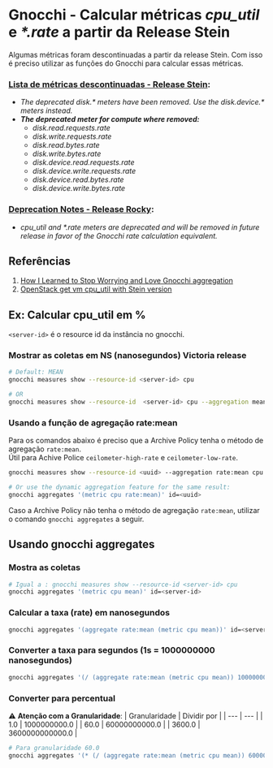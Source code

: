 # Gnocchi - Calcular métricas _cpu_util_ e _*.rate_ a partir da Release Stein
Algumas métricas foram descontinuadas a partir da release Stein. Com isso é preciso utilizar as funções do Gnocchi para calcular essas métricas.

### [Lista de métricas descontinuadas - Release Stein](https://docs.openstack.org/releasenotes/ceilometer/stein.html#relnotes-12-0-0-stable-stein-upgrade-notes):
- _The deprecated disk.* meters have been removed. Use the disk.device.* meters instead._
- _**The deprecated meter for compute where removed:**_
  - _disk.read.requests.rate_
  - _disk.write.requests.rate_
  - _disk.read.bytes.rate_
  - _disk.write.bytes.rate_
  - _disk.device.read.requests.rate_
  - _disk.device.write.requests.rate_
  - _disk.device.read.bytes.rate_
  - _disk.device.write.bytes.rate_

### [Deprecation Notes - Release Rocky](https://docs.openstack.org/releasenotes/ceilometer/rocky.html#deprecation-notes):
- _cpu_util and *.rate meters are deprecated and will be removed in future release in favor of the Gnocchi rate calculation equivalent._

## Referências
1. [How I Learned to Stop Worrying and Love Gnocchi aggregation](https://berndbausch.medium.com/how-i-learned-to-stop-worrying-and-love-gnocchi-aggregation-c98dfa2e20fe)  
2. [OpenStack get vm cpu_util with Stein version](https://stackoverflow.com/questions/56216683/openstack-get-vm-cpu-util-with-stein-version)

## Ex: Calcular cpu_util em %
`<server-id>` é o resource id da instância no gnocchi.

### Mostrar as coletas em NS (nanosegundos) Victoria release
```bash
# Default: MEAN
gnocchi measures show --resource-id <server-id> cpu

# OR 
gnocchi measures show --resource-id  <server-id> cpu --aggregation mean
```

### Usando a função de agregação rate:mean
Para os comandos abaixo é preciso que a Archive Policy tenha o método de agregação `rate:mean`.  
Útil para Achive Police `ceilometer-high-rate` e `ceilometer-low-rate`.
```bash
gnocchi measures show --resource-id <uuid> --aggregation rate:mean cpu

# Or use the dynamic aggregation feature for the same result:
gnocchi aggregates '(metric cpu rate:mean)' id=<uuid>
```
Caso a Archive Policy não tenha o método de agregação `rate:mean`, utilizar o comando `gnocchi aggregates` a seguir.

## Usando gnocchi aggregates

### Mostra as coletas
```bash
# Igual a : gnocchi measures show --resource-id <server-id> cpu
gnocchi aggregates '(metric cpu mean)' id=<server-id>
```

### Calcular a taxa (rate) em nanosegundos
```bash
gnocchi aggregates '(aggregate rate:mean (metric cpu mean))' id=<server-id>
```

### Converter a taxa para segundos (1s = 1000000000 nanosegundos)
```bash
gnocchi aggregates '(/ (aggregate rate:mean (metric cpu mean)) 1000000000.0)' id=<server-id>
```

### Converter para percentual
:warning: **Atenção com a Granularidade**:
| Granularidade | Dividir por |
| --- | --- |
| 1.0 | 1000000000.0 |
| 60.0 |  60000000000.0 |
| 3600.0 | 3600000000000.0 |

```bash
# Para granularidade 60.0
gnocchi aggregates '(* (/ (aggregate rate:mean (metric cpu mean)) 60000000000.0) 100)' id=<server-id>
```
